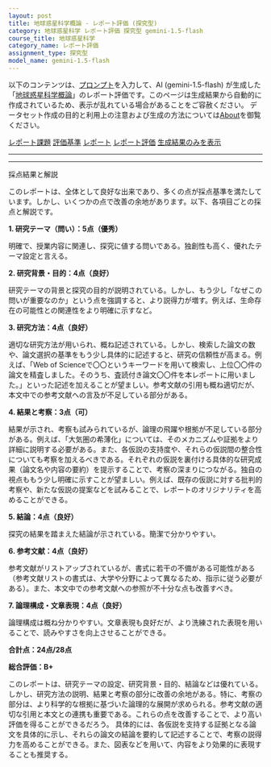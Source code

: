 ```yaml
---
layout: post
title: 地球惑星科学概論 - レポート評価 (探究型)
category: 地球惑星科学 レポート評価 探究型 gemini-1.5-flash
course_title: 地球惑星科学
category_name: レポート評価
assignment_type: 探究型
model_name: gemini-1.5-flash
---
```


以下のコンテンツは、[プロンプト](https://github.com/takedatoshiyuki/synthetic_assignments/tree/main/generated/地球惑星科学/gemini-1.5-flash/prompt_レポート評価-探究型.md)を入力して、AI (gemini-1.5-flash) が生成した「[地球惑星科学概論](/contents/地球惑星科学/)」のレポート評価です。このページは生成結果から自動的に作成されているため、表示が乱れている場合があることをご容赦ください。
データセット作成の目的と利用上の注意および生成の方法については[About](/About)を御覧ください。

[レポート課題](../レポート課題-探究型)
[評価基準](../評価基準-探究型)
[レポート](../レポート-探究型)
[レポート評価](../レポート評価-探究型)
[生成結果のみを表示](https://github.com/takedatoshiyuki/synthetic_assignments/tree/main/generated/地球惑星科学/gemini-1.5-flash/レポート評価-探究型.md)
  

***
***
  
採点結果と解説

このレポートは、全体として良好な出来であり、多くの点が採点基準を満たしています。しかし、いくつかの点で改善の余地があります。以下、各項目ごとの採点と解説です。

**1. 研究テーマ（問い）：5点（優秀）**

明確で、授業内容に関連し、探究に値する問いである。独創性も高く、優れたテーマ設定と言える。

**2. 研究背景・目的：4点（良好）**

研究テーマの背景と探究の目的が説明されている。しかし、もう少し「なぜこの問いが重要なのか」という点を強調すると、より説得力が増す。例えば、生命存在の可能性との関連性をより明確に示すなど。

**3. 研究方法：4点（良好）**

適切な研究方法が用いられ、概ね記述されている。しかし、検索した論文の数や、論文選択の基準をもう少し具体的に記述すると、研究の信頼性が高まる。例えば、「Web of Scienceで〇〇というキーワードを用いて検索し、上位〇〇件の論文を精査しました。そのうち、査読付き論文〇〇件を本レポートに用いました。」といった記述を加えることが望ましい。参考文献の引用も概ね適切だが、本文中での参考文献への言及が不足している部分がある。

**4. 結果と考察：3点（可）**

結果が示され、考察も試みられているが、論理の飛躍や根拠が不足している部分がある。例えば、「大気圏の希薄化」については、そのメカニズムや証拠をより詳細に説明する必要がある。また、各仮説の支持度や、それらの仮説間の整合性についても考察を加えるべきである。それぞれの仮説を裏付ける具体的な研究成果（論文名や内容の要約）を提示することで、考察の深まりにつながる。独自の視点ももう少し明確に示すことが望ましい。例えば、既存の仮説に対する批判的考察や、新たな仮説の提案などを試みることで、レポートのオリジナリティを高めることができる。

**5. 結論：4点（良好）**

探究の結果を踏まえた結論が示されている。簡潔で分かりやすい。

**6. 参考文献：4点（良好）**

参考文献がリストアップされているが、書式に若干の不備がある可能性がある（参考文献リストの書式は、大学や分野によって異なるため、指示に従う必要がある）。また、本文中での参考文献への参照が不十分な点も改善すべき。

**7. 論理構成・文章表現：4点（良好）**

論理構成は概ね分かりやすい。文章表現も良好だが、より洗練された表現を用いることで、読みやすさを向上させることができる。


**合計点：24点/28点**

**総合評価：B+**

このレポートは、研究テーマの設定、研究背景・目的、結論などは優れている。しかし、研究方法の説明、結果と考察の部分に改善の余地がある。特に、考察の部分は、より科学的な根拠に基づいた論理的な展開が求められる。参考文献の適切な引用と本文との連携も重要である。これらの点を改善することで、より高い評価を得ることができるだろう。  具体的には、各仮説を支持する証拠となる論文を具体的に示し、それらの論文の結論を要約して記述することで、考察の説得力を高めることができる。また、図表などを用いて、内容をより効果的に表現することも推奨する。
